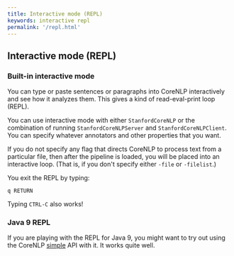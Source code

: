 ```yaml
---
title: Interactive mode (REPL)
keywords: interactive repl
permalink: '/repl.html'
---
```


## Interactive mode (REPL)

### Built-in interactive mode

You can type or paste sentences or paragraphs into CoreNLP interactively and see
how it analyzes them.
This gives a kind of read-eval-print loop (REPL).

You can use interactive mode with  either `StanfordCoreNLP` or the combination
of running `StanfordCoreNLPServer` and `StanfordCoreNLPClient`.
You can specify whatever annotators and other properties that 
you want. 

If you do not specify any flag that directs CoreNLP 
to process text from a particular file, then after the pipeline
is loaded, you will be placed into an interactive loop.
(That is, if you don't specify either `-file` or `-filelist`.)

You exit the REPL by typing:
```
q RETURN
```
Typing `CTRL-C` also works!

### Java 9 REPL

If you are playing with the REPL for Java 9, you might want to
try out using the CoreNLP [simple](simple.html) API with it.
It works quite well.